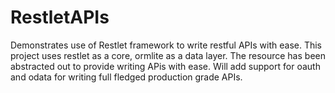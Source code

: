 # RestletAPIs
Demonstrates use of Restlet framework to write restful APIs with ease. This project uses restlet as a core, ormlite as a data layer. The resource has been abstracted out to provide writing APis with ease. Will add support for oauth and odata for writing full fledged production grade APIs.
